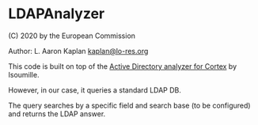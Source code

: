 # LDAPAnalyzer

(C) 2020 by the European Commission

Author: L. Aaron Kaplan <kaplan@lo-res.org>


This code is built on top of the [Active Directory analyzer for Cortex](https://github.com/lsoumille/ActiveDirectoryAnalyzer) by Isoumille.

However, in our case, it queries a standard LDAP DB.

The query searches by a specific field and search base (to be configured) and returns the LDAP answer.


